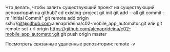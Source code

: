Что делать, чтобы залить существующий проект на существующий репозиторий на github? 
  cd existing-project
  git init
  git add --all
  git commit -m "Initial Commit"
      git remote add origin ssh://git@github.com:alenaprideina/c02-mobile_app_automator.git
    или 
      git remote set-url origin https://github.com/alenaprideina/c02-mobile_app_automator.git
  git push origin master


Посмотреть связанные удаленные репозитории:
  remote -v
